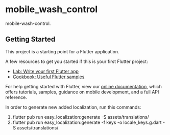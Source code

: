 # mobile_wash_control

mobile-wash-control.

## Getting Started

This project is a starting point for a Flutter application.

A few resources to get you started if this is your first Flutter project:

- [Lab: Write your first Flutter app](https://flutter.dev/docs/get-started/codelab)
- [Cookbook: Useful Flutter samples](https://flutter.dev/docs/cookbook)

For help getting started with Flutter, view our
[online documentation](https://flutter.dev/docs), which offers tutorials,
samples, guidance on mobile development, and a full API reference.

In order to generate new added localization, run this commands:
1) flutter pub run easy_localization:generate -S assets/translations/
2) flutter pub run easy_localization:generate -f keys -o locale_keys.g.dart -S assets/translations/